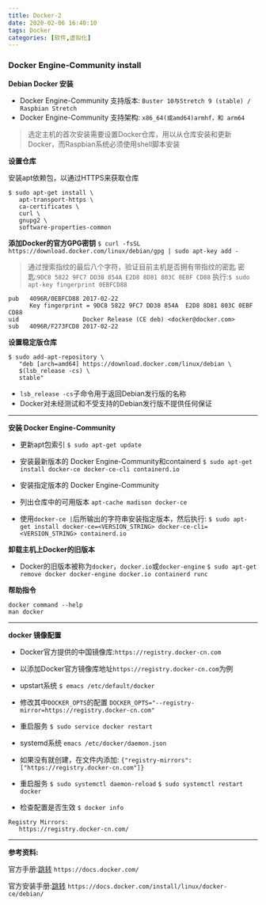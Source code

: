 ```yaml
---
title: Docker-2
date: 2020-02-06 16:40:10
tags: Docker
categories: [软件,虚拟化]
---
```


### Docker Engine-Community install

**Debian Docker 安装**

* Docker Engine-Community 支持版本:
`Buster 10与Stretch 9 (stable) / Raspbian Stretch`
* Docker Engine-Community 支持架构:
`x86_64(或amd64)armhf，和 arm64`

> 选定主机的首次安装需要设置Docker仓库，用以从仓库安装和更新Docker，而Raspbian系统必须使用shell脚本安装

**设置仓库**

安装apt依赖包，以通过HTTPS来获取仓库
```
$ sudo apt-get install \
   apt-transport-https \
   ca-certificates \
   curl \
   gnupg2 \
   software-properties-common
```

**添加Docker的官方GPG密钥**
`$ curl -fsSL https://download.docker.com/linux/debian/gpg | sudo apt-key add -`

> 通过搜索指纹的最后八个字符，验证目前主机是否拥有带指纹的密匙
> 密匙:`9DC8 5822 9FC7 DD38 854A E2D8 8D81 803C 0EBF CD88`
> 执行:`$ sudo apt-key fingerprint 0EBFCD88`

```
pub   4096R/0EBFCD88 2017-02-22
      Key fingerprint = 9DC8 5822 9FC7 DD38 854A  E2D8 8D81 803C 0EBF CD88
uid                  Docker Release (CE deb) <docker@docker.com>
sub   4096R/F273FCD8 2017-02-22
```

**设置稳定版仓库**
```
$ sudo add-apt-repository \
   "deb [arch=amd64] https://download.docker.com/linux/debian \
   $(lsb_release -cs) \
   stable"
```

* `lsb_release -cs`子命令用于返回Debian发行版的名称
* Docker对未经测试和不受支持的Debian发行版不提供任何保证

---

**安装 Docker Engine-Community**

* 更新apt包索引
`$ sudo apt-get update`

* 安装最新版本的 Docker Engine-Community和containerd 
`$ sudo apt-get install docker-ce docker-ce-cli containerd.io`

* 安装指定版本的 Docker Engine-Community
* 列出仓库中的可用版本
`apt-cache madison docker-ce`
* 使用`docker-ce |`后所输出的字符串安装指定版本，然后执行:
`$ sudo apt-get install docker-ce=<VERSION_STRING> docker-ce-cli=<VERSION_STRING> containerd.io`

**卸载主机上Docker的旧版本**
* Docker的旧版本被称为`docker`，`docker.io`或`docker-engine`
`$ sudo apt-get remove docker docker-engine docker.io containerd runc`

**帮助指令**
```
docker command --help
man docker
```

---

**docker 镜像配置**

* Docker官方提供的中国镜像库:`https://registry.docker-cn.com`
* 以添加Docker官方镜像库地址`https://registry.docker-cn.com`为例

* upstart系统
`$ emacs /etc/default/docker`
* 修改其中`DOCKER_OPTS`的配置
`DOCKER_OPTS="--registry-mirror=https://registry.docker-cn.com"`
* 重启服务
`$ sudo service docker restart`

* systemd系统
`emacs /etc/docker/daemon.json`
* 如果没有就创建，在文件内添加:
`{"registry-mirrors":["https://registry.docker-cn.com"]}`
* 重启服务
`$ sudo systemctl daemon-reload`
`$ sudo systemctl restart docker`

* 检查配置是否生效
`$ docker info`
```
Registry Mirrors:
   https://registry.docker-cn.com/
```

---

**参考资料:**

官方手册:[跳转](https://docs.docker.com/)
`https://docs.docker.com/`

官方安装手册:[跳转](https://docs.docker.com/install/linux/docker-ce/debian/)
`https://docs.docker.com/install/linux/docker-ce/debian/`


